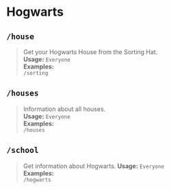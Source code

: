# Hogwarts

## `/house`

> Get your Hogwarts House from the Sorting Hat.   
> **Usage:** `Everyone`   
> **Examples:**     
> `/sorting`

## `/houses`

> Information about all houses.     
> **Usage:** `Everyone`   
> **Examples:**     
> `/houses`

## `/school`

> Get information about Hogwarts.
> **Usage:** `Everyone`   
> **Examples:**     
> `/hogwarts`